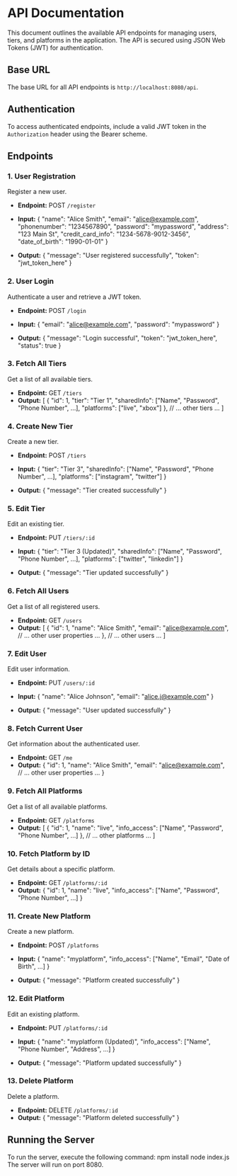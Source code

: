 # API Documentation

This document outlines the available API endpoints for managing users, tiers, and platforms in the application. The API is secured using JSON Web Tokens (JWT) for authentication.

## Base URL

The base URL for all API endpoints is `http://localhost:8080/api`.

## Authentication

To access authenticated endpoints, include a valid JWT token in the `Authorization` header using the Bearer scheme.

## Endpoints

### 1. User Registration

Register a new user.

- **Endpoint:** POST `/register`
- **Input:**
{
  "name": "Alice Smith",
  "email": "alice@example.com",
  "phonenumber": "1234567890",
  "password": "mypassword",
  "address": "123 Main St",
  "credit_card_info": "1234-5678-9012-3456",
  "date_of_birth": "1990-01-01"
}

- **Output:**
{
  "message": "User registered successfully",
  "token": "jwt_token_here"
}

### 2. User Login
Authenticate a user and retrieve a JWT token.

- **Endpoint:** POST `/login`
- **Input:**
{
  "email": "alice@example.com",
  "password": "mypassword"
}

- **Output:**
{
  "message": "Login successful",
  "token": "jwt_token_here",
  "status": true
}

### 3. Fetch All Tiers
Get a list of all available tiers.

- **Endpoint:** GET `/tiers`
- **Output:**
[
  {
    "id": 1,
    "tier": "Tier 1",
    "sharedInfo": ["Name", "Password", "Phone Number", ...],
    "platforms": ["live", "xbox"]
  },
  // ... other tiers ...
]

### 4. Create New Tier
Create a new tier.

- **Endpoint:** POST `/tiers`
- **Input:**
{
  "tier": "Tier 3",
  "sharedInfo": ["Name", "Password", "Phone Number", ...],
  "platforms": ["instagram", "twitter"]
}

- **Output:**
{
  "message": "Tier created successfully"
}

### 5. Edit Tier
Edit an existing tier.

- **Endpoint:** PUT `/tiers/:id`
- **Input:**
{
  "tier": "Tier 3 (Updated)",
  "sharedInfo": ["Name", "Password", "Phone Number", ...],
  "platforms": ["twitter", "linkedin"]
}

- **Output:**
{
  "message": "Tier updated successfully"
}

### 6. Fetch All Users
Get a list of all registered users.

- **Endpoint:** GET `/users`
- **Output:**
[
  {
    "id": 1,
    "name": "Alice Smith",
    "email": "alice@example.com",
    // ... other user properties ...
  },
  // ... other users ...
]

### 7. Edit User
Edit user information.

- **Endpoint:** PUT `/users/:id`
- **Input:**
{
  "name": "Alice Johnson",
  "email": "alice.j@example.com"
}

- **Output:**
{
  "message": "User updated successfully"
}

### 8. Fetch Current User
Get information about the authenticated user.

- **Endpoint:** GET `/me`
- **Output:**
{
  "id": 1,
  "name": "Alice Smith",
  "email": "alice@example.com",
  // ... other user properties ...
}

### 9. Fetch All Platforms
Get a list of all available platforms.

- **Endpoint:** GET `/platforms`
- **Output:**
[
  {
    "id": 1,
    "name": "live",
    "info_access": ["Name", "Password", "Phone Number", ...]
  },
  // ... other platforms ...
]

### 10. Fetch Platform by ID
Get details about a specific platform.

- **Endpoint:** GET `/platforms/:id`
- **Output:**
{
  "id": 1,
  "name": "live",
  "info_access": ["Name", "Password", "Phone Number", ...]
}

### 11. Create New Platform
Create a new platform.

- **Endpoint:** POST `/platforms`
- **Input:**
{
  "name": "myplatform",
  "info_access": ["Name", "Email", "Date of Birth", ...]
}

- **Output:**
{
  "message": "Platform created successfully"
}

### 12. Edit Platform
Edit an existing platform.

- **Endpoint:** PUT `/platforms/:id`
- **Input:**
{
  "name": "myplatform (Updated)",
  "info_access": ["Name", "Phone Number", "Address", ...]
}

- **Output:**
{
  "message": "Platform updated successfully"
}

### 13. Delete Platform
Delete a platform.

- **Endpoint:** DELETE `/platforms/:id`
- **Output:**
{
  "message": "Platform deleted successfully"
}

## Running the Server
To run the server, execute the following command:
npm install
node index.js
The server will run on port 8080.

```
